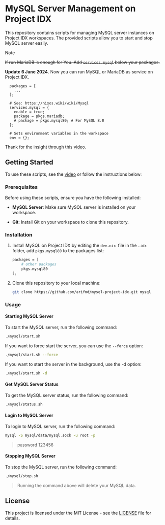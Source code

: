 # MySQL Server Management on Project IDX

This repository contains scripts for managing MySQL server instances on Project IDX workspaces. The provided scripts allow you to start and stop MySQL server easily.

> [!NOTE]
> ~~If run MariaDB is enough for You. Add `services.mysql` below your packages.~~
>
> __Update 6 June 2024__. Now you can run MySQL or MariaDB as service on Project IDX.
> 
> ```
>   packages = [
>     ...
>   ];
> 
>   # See: https://nixos.wiki/wiki/Mysql
>   services.mysql = {
>     enable = true;
>     package = pkgs.mariadb;
>     # package = pkgs.mysql80; # For MySQL 8.0
>   };
> 
>   # Sets environment variables in the workspace
>   env = {};
> ```
> Thank for the insight through this [video](https://www.youtube.com/live/tfqAbPXuH-8?feature=shared&t=1107).

## Getting Started

To use these scripts, see the [video](https://youtu.be/_uH8aiNE4gg) or follow the instructions below:

### Prerequisites

Before using these scripts, ensure you have the following installed:

- **MySQL Server**: Make sure MySQL server is installed on your workspace.

- **Git**: Install Git on your workspace to clone this repository.

### Installation

1. Install MySQL on Project IDX by editing the `dev.nix `file in the `.idx `folder, add `pkgs.mysql80` to the packages list:

    ```nix
    packages = [
        # other packages
        pkgs.mysql80
    ];
    ```

2. Clone this repository to your local machine:

    ```bash
    git clone https://github.com/arifnd/mysql-project-idx.git mysql
    ```

### Usage

#### Starting MySQL Server

To start the MySQL server, run the following command:

```bash
./mysql/start.sh
```

If you want to force start the server, you can use the `--force` option:

```bash
./mysql/start.sh --force
```

If you want to start the server in the background, use the -d option:

```bash
./mysql/start.sh -d
```

#### Get MySQL Server Status

To get the MySQL server status, run the following command:

```bash
./mysql/status.sh
```

#### Login to MySQL Server

To login to MySQL server, run the following command:

```bash
mysql -S mysql/data/mysql.sock -u root -p
```

>password 123456

#### Stopping MySQL Server

To stop the MySQL server, run the following command:

```bash
./mysql/stop.sh
```

>Running the command above will delete your MySQL data.

## License

This project is licensed under the MIT License - see the [LICENSE](LICENSE) file for details.
